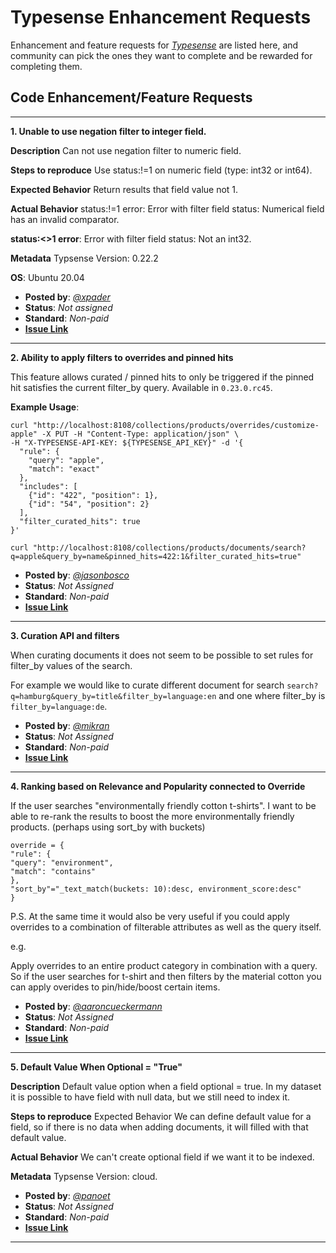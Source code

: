 # Typesense Enhancement Requests

Enhancement and feature requests for *[Typesense](https://typesense.org/)* are listed here, and community can pick the ones they want to complete and be rewarded for completing them.

## Code Enhancement/Feature Requests
---

**1. Unable to use negation filter to integer field.**


**Description**
Can not use negation filter to numeric field.

**Steps to reproduce**
Use status:!=1 on numeric field (type: int32 or int64).

**Expected Behavior**
Return results that field value not 1.

**Actual Behavior**
status:!=1 error:
Error with filter field status: Numerical field has an invalid comparator.

**status:<>1 error**:
Error with filter field status: Not an int32.

**Metadata**
Typsense Version:
0.22.2

**OS**:
Ubuntu 20.04

  - **Posted by**: *[@xpader](https://github.com/xpader)*
  - **Status**: *Not assigned*
  - **Standard**: *Non-paid*
  - **[Issue Link](https://github.com/typesense/typesense/issues/576)**

---

**2. Ability to apply filters to overrides and pinned hits**

This feature allows curated / pinned hits to only be triggered if the pinned hit satisfies the current filter_by query. Available in `0.23.0.rc45`.

**Example Usage**:

```
curl "http://localhost:8108/collections/products/overrides/customize-apple" -X PUT -H "Content-Type: application/json" \
-H "X-TYPESENSE-API-KEY: ${TYPESENSE_API_KEY}" -d '{
  "rule": {
    "query": "apple",
    "match": "exact"
  },
  "includes": [
    {"id": "422", "position": 1},
    {"id": "54", "position": 2}
  ],
  "filter_curated_hits": true
}'
```
```
curl "http://localhost:8108/collections/products/documents/search?q=apple&query_by=name&pinned_hits=422:1&filter_curated_hits=true"
```
 - **Posted by**: *[@jasonbosco](https://github.com/jasonbosco)*
 - **Status**: *Not Assigned*
 - **Standard**: *Non-paid*
 - **[Issue Link](https://github.com/typesense/typesense/issues/549)**

---

**3. Curation API and filters**

When curating documents it does not seem to be possible to set rules for filter_by values of the search.

For example we would like to curate different document for search `search?q=hamburg&query_by=title&filter_by=language:en` and one where filter_by is `filter_by=language:de`.
 
 - **Posted by**: *[@mikran](https://github.com/mikran)*
 - **Status**: *Not Assigned*
 - **Standard**: *Non-paid*
 - **[Issue Link](https://github.com/typesense/typesense/issues/536)**

---

**4. Ranking based on Relevance and Popularity connected to Override**

 
If the user searches "environmentally friendly cotton t-shirts". I want to be able to re-rank the results to boost the more environmentally friendly products. (perhaps using sort_by with buckets)
```
override = {
"rule": {
"query": "environment",
"match": "contains"
},
"sort_by"="_text_match(buckets: 10):desc, environment_score:desc"
}
```
P.S.
At the same time it would also be very useful if you could apply overrides to a combination of filterable attributes as well as the query itself.

e.g.

Apply overrides to an entire product category in combination with a query. So if the user searches for t-shirt and then filters by the material cotton you can apply overides to pin/hide/boost certain items.
 
 - **Posted by**: *[@aaroncueckermann](https://github.com/aaroncueckermann)*
 - **Status**: *Not Assigned*
 - **Standard**: *Non-paid*
 - **[Issue Link](https://github.com/typesense/typesense/issues/525)**

---

**5. Default Value When Optional = "True"**


**Description**
Default value option when a field optional = true. In my dataset it is possible to have field with null data, but we still need to index it.

**Steps to reproduce**
Expected Behavior
We can define default value for a field, so if there is no data when adding documents, it will filled with that default value.

**Actual Behavior**
We can't create optional field if we want it to be indexed.

**Metadata**
Typsense Version: cloud.
 
 - **Posted by**: *[@panoet](https://github.com/panoet)*
 - **Status**: *Not Assigned*
 - **Standard**: *Non-paid*
 - **[Issue Link](https://github.com/typesense/typesense/issues/346)**

---

